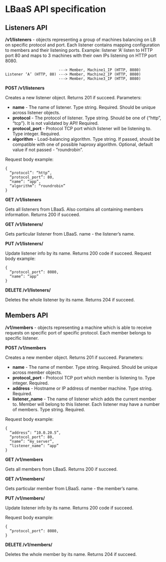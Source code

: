 LBaaS API specification
=======================

Listeners API
-------------

**/v1/listeners** - objects representing a group of machines balancing on LB on specific protocol and port. Each listener contains mapping configuration to members and their listening ports. 
Example: listener ‘A’ listen to HTTP port 80 and maps to 3 machines with their own IPs listening on HTTP port 8080.

	                        ---> Member, Machine1_IP (HTTP, 8080)
    Listener ‘A’ (HTTP, 80) ---> Member, Machine2_IP (HTTP, 8080)
      	                    ---> Member, Machine3_IP (HTTP, 8080)

**POST /v1/listeners**

Creates a new listener object. Returns 201 if succeed.
Parameters:

* **name** - The name of listener. Type string. Required. Should be unique across listener objects.
* **protocol** - The protocol of listener. Type string. Should be one of {“http”, “tcp”}. It is not validated by API! Required.
* **protocol_port** - Protocol TCP port which listener will be listening to. Type integer. Required.
* **algorithm** - Load-balancing algorithm. Type string. If passed, should be compatible with one of possible haproxy algorithm. Optional, default value if not passed - “roundrobin”.

Request body example:

	{
	  “protocol”: “http”,
	  “protocol_port”: 80,
	  “name”: “app”,
	  “algorithm”: “roundrobin”
	}


**GET /v1/listeners**

Gets all listeners from LBaaS. Also contains all containing members information. Returns 200 if succeed.

**GET /v1/listeners/<name>**

Gets particular listener from LBaaS. name - the listener’s name.

**PUT /v1/listeners/<name>**

Update listener info by its name. Returns 200 code if succeed.
Request body example:

    {
	  “protocol_port”: 8080,
	  “name”: “app”
	}


**DELETE /v1/listeners/<name>**

Deletes the whole listener by its name. Returns 204 if succeed.


Members API
-----------

**/v1/members** - objects representing a machine which is able to receive requests on specific port of specific protocol. Each member belongs to specific listener.

**POST /v1/members**

Creates a new member object. Returns 201 if succeed.
Parameters:
* **name** - The name of member. Type string. Required. Should be unique across member objects.
* **protocol_port** - Protocol TCP port which member is listening to. Type integer. Required.
* **address** - Hostname or IP address of member machine. Type string. Required.
* **listener_name** - The name of listener which adds the current member to. Member will belong to this listener. Each listener may have a number of members. Type string. Required.

Request body example:

	{
	  “address”: “10.0.20.5”,
	  “protocol_port”: 80,
	  “name”: “my_server”,
	  “listener_name”: “app”
	}



**GET /v1/members**

Gets all members from LBaaS. Returns 200 if succeed.

**GET /v1/members/<name>**

Gets particular member from LBaaS. name - the member’s name.


**PUT /v1/members/<name>**

Update listener info by its name. Returns 200 code if succeed.

Request body example:

    {
	  “protocol_port”: 8080,
	}


**DELETE /v1/members/<name>**

Deletes the whole member by its name. Returns 204 if succeed.
